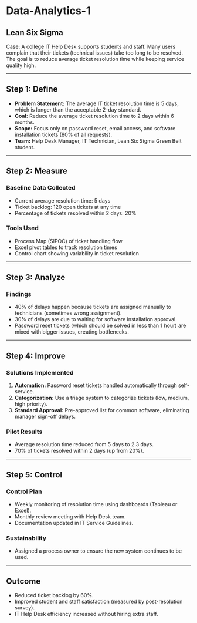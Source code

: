 # Data-Analytics-1

## Lean Six Sigma
Case: A college IT Help Desk supports students and staff. Many users complain that their tickets (technical issues) take too long to be resolved. The goal is to reduce average ticket resolution time while keeping service quality high.

---

## Step 1: Define

- **Problem Statement:** The average IT ticket resolution time is 5 days, which is longer than the acceptable 2-day standard.  
- **Goal:** Reduce the average ticket resolution time to 2 days within 6 months.  
- **Scope:** Focus only on password reset, email access, and software installation tickets (80% of all requests).  
- **Team:** Help Desk Manager, IT Technician, Lean Six Sigma Green Belt student.  

---

## Step 2: Measure

### Baseline Data Collected
- Current average resolution time: 5 days  
- Ticket backlog: 120 open tickets at any time  
- Percentage of tickets resolved within 2 days: 20%  

### Tools Used
- Process Map (SIPOC) of ticket handling flow  
- Excel pivot tables to track resolution times  
- Control chart showing variability in ticket resolution  

---

## Step 3: Analyze

### Findings
- 40% of delays happen because tickets are assigned manually to technicians (sometimes wrong assignment).  
- 30% of delays are due to waiting for software installation approval.  
- Password reset tickets (which should be solved in less than 1 hour) are mixed with bigger issues, creating bottlenecks.  

---

## Step 4: Improve

### Solutions Implemented
1. **Automation:** Password reset tickets handled automatically through self-service.  
2. **Categorization:** Use a triage system to categorize tickets (low, medium, high priority).  
3. **Standard Approval:** Pre-approved list for common software, eliminating manager sign-off delays.  

### Pilot Results
- Average resolution time reduced from 5 days to 2.3 days.  
- 70% of tickets resolved within 2 days (up from 20%).  

---

## Step 5: Control

### Control Plan
- Weekly monitoring of resolution time using dashboards (Tableau or Excel).  
- Monthly review meeting with Help Desk team.  
- Documentation updated in IT Service Guidelines.  

### Sustainability
- Assigned a process owner to ensure the new system continues to be used.  

---

## Outcome
- Reduced ticket backlog by 60%.  
- Improved student and staff satisfaction (measured by post-resolution survey).  
- IT Help Desk efficiency increased without hiring extra staff.  
